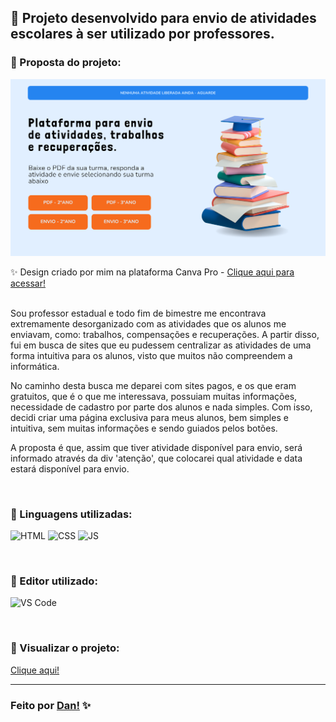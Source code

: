 ## 👾 Projeto desenvolvido para envio de atividades escolares à ser utilizado por professores. <br>

### 📌 Proposta do projeto:

<img src="./src/image/design.png">

✨ Design criado por mim na plataforma Canva Pro - [Clique aqui para acessar!](https://www.canva.com/design/DAGNav-qIsI/t3KjfIvGZyjHNVzU-8JY7Q/edit?utm_content=DAGNav-qIsI&utm_campaign=designshare&utm_medium=link2&utm_source=sharebutton)

<br>
Sou professor estadual e todo fim de bimestre me encontrava extremamente desorganizado com as atividades que os alunos me enviavam, como: trabalhos, compensações e recuperações. A partir disso, fui em busca de sites que eu pudessem centralizar as atividades de uma forma intuitiva para os alunos, visto que muitos não compreendem a informática. 

No caminho desta busca me deparei com sites pagos, e os que eram gratuitos, que é o que me interessava, possuiam muitas informações, necessidade de cadastro por parte dos alunos e nada simples. Com isso, decidi criar uma página exclusiva para meus alunos, bem simples e intuitiva, sem muitas informações e sendo guiados pelos botões. 

A proposta é que, assim que tiver atividade disponível para envio, será informado através da div 'atenção', que colocarei qual atividade e data estará disponível para envio. 

<br>

### 📌 Linguagens utilizadas:

![HTML](https://img.shields.io/badge/-HTML5-E34F26?style=for-the-badge&logo=html5&logoColor=white) 
![CSS](https://img.shields.io/badge/-CSS3-1572B6?style=for-the-badge&logo=css3&logoColor=white)
![JS](https://img.shields.io/badge/-JavaScript-fffd09?style=for-the-badge&logo=javascript&logoColor=black)

<br>

### 📌 Editor utilizado:

![VS Code](https://img.shields.io/badge/Visual_Studio_Code-0078D4?style=for-the-badge)

<br>

### 📌 Visualizar o projeto:

[Clique aqui!](https://danvasquesc.github.io/projeto-envio-de-atividades/)

---

### Feito por [Dan!](https://github.com/danvasquesc) ✨
